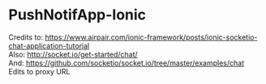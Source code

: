 # PushNotifApp-Ionic

Credits to: https://www.airpair.com/ionic-framework/posts/ionic-socketio-chat-application-tutorial
<br> Also: http://socket.io/get-started/chat/
<br> And: https://github.com/socketio/socket.io/tree/master/examples/chat
<br> Edits to proxy URL 
